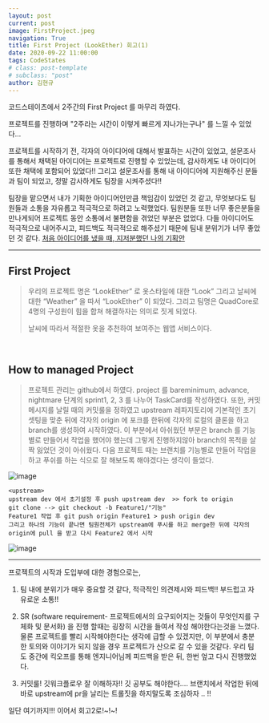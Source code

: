 ```yaml
---
layout: post
current: post
image: FirstProject.jpeg
navigation: True
title: First Project (LookEther) 회고(1)
date: 2020-09-22 11:00:00
tags: CodeStates
# class: post-template
# subclass: "post"
author: 김현규
---
```


코드스테이츠에서 2주간의 First Project 를 마무리 하였다.

프로젝트를 진행하며 "2주라는 시간이 이렇게 빠르게 지나가는구나" 를 느낄 수 있었다...

프로젝트를 시작하기 전, 각자의 아이디어에 대해서 발표하는 시간이 있었고, 설문조사를 통해서 채택된 아이디어는 프로젝트로 진행할 수 있었는데,
감사하게도 내 아이디어 또한 채택에 포함되어 있었다!!
그리고 설문조사를 통해 내 아이디어에 지원해주신 분들과 팀이 되었고, 정말 감사하게도 팀장을 시켜주셨다!!

팀장을 맡으면서 내가 기획한 아이디어인만큼 책임감이 있었던 것 같고, 무엇보다도 팀원들과 소통을 자유롭고 적극적으로 하려고 노력했었다.
팀원분들 또한 너무 좋은분들을 만나게되어 프로젝트 동안 소통에서 불편함을 겪었던 부분은 없었다. 다들 아이디어도 적극적으로 내어주시고,
피드백도 적극적으로 해주셨기 때문에 팀내 분위기가 너무 좋았던 것 같다.
[처음 아이디어를 냈을 때, 지저분했던 나의 기획안](https://www.notion.so/2-d6cb507633a6475cbf135f4f34ee3996)

<hr>

## **First Project**

> 우리의 프로젝트 명은 “LookEther” 로 옷스타일에 대한 “Look” 그리고 날씨에 대한 “Weather” 을 따서 “LookEther” 이 되었다.
> 그리고 팀명은 QuadCore로 4명의 구성원이 힘을 합쳐 해결하자는 의미로 짓게 되었다.
>
> 날씨에 따라서 적절한 옷을 추천하여 보여주는 웹앱 서비스이다.

<br>

## **How to managed Project**

> 프로젝트 관리는 github에서 하였다. project 를 bareminimum, advance, nightmare 단계의 sprint1, 2, 3 를 나누어 TaskCard를 작성하였다.
> 또한, 커밋메시지를 날릴 때의 커밋룰을 정하였고 upstream 레파지토리에 기본적인 초기셋팅을 맞춘 뒤에 각자의 origin 에 포크를 한뒤에 각자의 로컬의 클론을 하고 branch를 생성하여 시작하였다.
> 이 부분에서 아쉬웠던 부분은 branch 를 기능별로 만들어서 작업을 했어야 했는데 그렇게 진행하지않아 branch의 목적을 살짝 잃었던 것이 아쉬웠다.
> 다음 프로젝트 때는 브랜치를 기능별로 만들어 작업을 하고 푸쉬를 하는 식으로 잘 해보도록 해야겠다는 생각이 들었다.

![image](https://user-images.githubusercontent.com/46562138/90764644-91efe500-e323-11ea-9e74-c3b3c44fb502.png)

```
<upstream>
upstream dev 에서 초기설정 후 push upstream dev  >> fork to origin
git clone --> git checkout -b Feature1/"기능"
Feature1 작업 후 git push origin Feature1 > push origin dev
그리고 하나의 기능이 끝나면 팀원전체가 upstream에 푸시를 하고 merge한 뒤에 각자의 origin에 pull 을 받고 다시 Feature2 에서 시작
```

![image](https://user-images.githubusercontent.com/46562138/90764725-bcda3900-e323-11ea-917f-b9564716296c.png)

<hr>

프로젝트의 시작과 도입부에 대한 경험으로는,

1. 팀 내에 분위기가 매우 중요할 것 같다, 적극적인 의견제시와 피드백!!
   부드럽고 자유로운 소통!!

2. SR (software requirement- 프로젝트에서의 요구되어지는 것들이 무엇인지를 구체화 및 문서화) 을 진행 할때는 굉장히 시간을 들여서 작성 해야한다는것을 느꼈다.
   물론 프로젝트를 빨리 시작해야한다는 생각에 급할 수 있겠지만, 이 부분에서 충분한 토의와 이야기가 되지 않을 경우 프로젝트가 산으로 갈 수 있을 것같다. 우리 팀도 중간에 킥오프를 통해 엔지니어님께 피드백을 받은 뒤, 한번 엎고 다시 진행했었다.

3. 커밋룰! 깃워크플로우 잘 이해하자!!
   깃 공부도 해야한다…. 브랜치에서 작업한 뒤에 바로 upstream에 pr을 날리는 트롤짓을 하지말도록 조심하자 .. !!

일단 여기까지!!! 이어서 회고2로!~!~!
